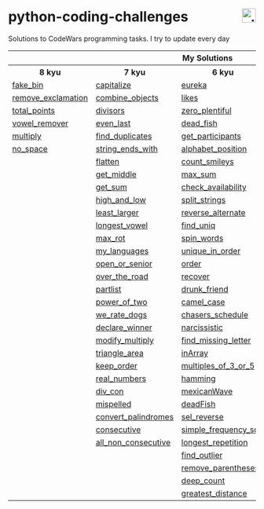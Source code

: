# python-coding-challenges <a href="https://www.codewars.com/users/DeSaad" target="_blank"> <img src="https://www.codewars.com/users/DeSaad/badges/small" alt="visitor counter" align="right" valign="center" height="28.5"/></a>

Solutions to CodeWars programming tasks. I try to update every day

<p align='center'>
<table>
  <tr>
      <th colspan="6">My Solutions</th>
  </tr>
  <tr > 
      <th>8 kyu</th>
      <th>7 kyu</th>  
      <th>6 kyu</th>    
      <th>5 kyu</th>  
      <th>others</th>  
  </tr>
  <tr>
    <td><a href="https://github.com/esadakman/python-coding-challenges/blob/master/8_kyu/fake_bin.md" >fake_bin</a></td>
    <td><a href="https://github.com/esadakman/python-coding-challenges/blob/master/7_kyu/capitalize.md" >capitalize</a></td>
    <td><a href="https://github.com/esadakman/python-coding-challenges/blob/master/6_kyu/eureka.md" >eureka</a></td> 
    <td><a href="https://github.com/esadakman/python-coding-challenges/blob/master/5_kyu/generate_hashtag.md" >generate_hashtag</a></td>
    <td><a href="https://github.com/esadakman/python-coding-challenges/blob/master/others/baseball_game.md" >baseball_game</a></td>
  </tr> 
  <tr>
    <td><a href="https://github.com/esadakman/python-coding-challenges/blob/master/8_kyu/remove_exclamation.md" >remove_exclamation</a></td>
    <td><a href="https://github.com/esadakman/python-coding-challenges/blob/master/7_kyu/combine_objects.md" >combine_objects</a></td>
    <td><a href="https://github.com/esadakman/python-coding-challenges/blob/master/6_kyu/likes.md" >likes</a></td> 
    <td><a href="https://github.com/esadakman/python-coding-challenges/blob/master/5_kyu/human_readable_time.md" >human_readable</a></td>
    <td><a href="" ></a></td>
  </tr> 
  <tr>
    <td><a href="https://github.com/esadakman/python-coding-challenges/blob/master/8_kyu/total_points.md" >total_points</a></td>
    <td><a href="https://github.com/esadakman/python-coding-challenges/blob/master/7_kyu/divisors.md" >divisors</a></td>
    <td><a href="https://github.com/esadakman/python-coding-challenges/blob/master/6_kyu/zero_plentiful.md" >zero_plentiful</a></td> 
    <td><a href="https://github.com/esadakman/python-coding-challenges/blob/master/5_kyu/domain_name.md" >domain_name</a></td>
    <td><a href="" ></a></td>
  </tr> 
  <tr>
    <td><a href="https://github.com/esadakman/python-coding-challenges/blob/master/8_kyu/vowel_remover.md" >vowel_remover</a></td>
    <td><a href="https://github.com/esadakman/python-coding-challenges/blob/master/7_kyu/even_last.md" >even_last</a></td>
    <td><a href="https://github.com/esadakman/python-coding-challenges/blob/master/6_kyu/dead_fish.md">dead_fish</a></td> 
    <td><a href="https://github.com/esadakman/python-coding-challenges/blob/master/5_kyu/anagrams.md" >anagrams</a></td>
    <td><a href="" ></a></td>
  </tr> 
  <tr>
    <td><a href="https://github.com/esadakman/python-coding-challenges/blob/master/8_kyu/multiply.md">multiply</a></td>
    <td><a href="https://github.com/esadakman/python-coding-challenges/blob/master/7_kyu/find_duplicates.md" >find_duplicates</a></td>
    <td><a href="https://github.com/esadakman/python-coding-challenges/blob/master/6_kyu/get_participants.md" >get_participants</a></td> 
    <td><a href="https://github.com/esadakman/python-coding-challenges/blob/master/5_kyu/pig_it.md" >pig_it</a></td>
    <td><a href="" ></a></td>
  </tr> 
  <tr>
    <td><a href="https://github.com/esadakman/python-coding-challenges/blob/master/8_kyu/no_space.md">no_space</a></td>
    <td><a href="https://github.com/esadakman/python-coding-challenges/blob/master/7_kyu/string_ends_with.md" >string_ends_with</a></td> 
    <td><a href="https://github.com/esadakman/python-coding-challenges/blob/master/6_kyu/alphabet_position.md" >alphabet_position</a></td> 
    <td><a href="https://github.com/esadakman/python-coding-challenges/blob/master/5_kyu/luck_check.md" >luck_check</a></td>
    <td><a href="" ></a></td>
  </tr> 
  <tr>
    <td><a href=""></a></td>
    <td><a href="https://github.com/esadakman/python-coding-challenges/blob/master/7_kyu/flatten.md" >flatten</a></td>
    <td><a href="https://github.com/esadakman/python-coding-challenges/blob/master/6_kyu/count_smileys.md" >count_smileys</a></td>  
    <td><a href="https://github.com/esadakman/python-coding-challenges/blob/master/5_kyu/scramble.md">scramblies</a></td>
    <td><a href="" ></a></td>
  </tr> 
  <tr>
    <td><a href=""></a></td>
    <td><a href="https://github.com/esadakman/python-coding-challenges/blob/master/7_kyu/get_middle.md" >get_middle</a></td>
    <td><a href="https://github.com/esadakman/python-coding-challenges/blob/master/6_kyu/max_sum.md">max_sum</a></td> 
    <td><a href="https://github.com/esadakman/python-coding-challenges/blob/master/5_kyu/is_merge.md">is_merge</a></td>
    <td><a href="" ></a></td>
  </tr> 
  <tr>
    <td><a href=""></a></td>
    <td><a href="https://github.com/esadakman/python-coding-challenges/blob/master/7_kyu/get_sum.md" >get_sum</a></td>
    <td><a href="https://github.com/esadakman/python-coding-challenges/blob/master/6_kyu/check_availability.md" >check_availability</a></td> 
    <td><a href="https://github.com/esadakman/python-coding-challenges/blob/master/5_kyu/alphanumeric.md">alphanumeric</a></td>
    <td><a href="" ></a></td>
  </tr> 
  <tr>
    <td><a href=""></a></td>
    <td><a href="https://github.com/esadakman/python-coding-challenges/blob/master/7_kyu/high_and_low.md" >high_and_low</a></td>
    <td><a href="https://github.com/esadakman/python-coding-challenges/blob/master/6_kyu/split_strings.md" >split_strings</a></td> 
     <td><a href="https://github.com/esadakman/python-coding-challenges/blob/master/5_kyu/josephus_survivor.md">josephus_survivor</a></td>
    <td><a href="" ></a></td>
  </tr> 
  <tr>
    <td><a href=""></a></td>
    <td><a href="https://github.com/esadakman/python-coding-challenges/blob/master/7_kyu/least_larger.md" >least_larger</a></td>
    <td><a href="https://github.com/esadakman/python-coding-challenges/blob/master/6_kyu/reverse_alternate.md" >reverse_alternate</a></td> 
    <td><a href="https://github.com/esadakman/python-coding-challenges/blob/master/5_kyu/max_sequence.md">max_sequence</a></td>
    <td><a href="" ></a></td>
  </tr> 
  <tr>
    <td><a href=""></a></td>
    <td><a href="https://github.com/esadakman/python-coding-challenges/blob/master/7_kyu/longest_vowel.md" >longest_vowel</a></td>
    <td><a href="https://github.com/esadakman/python-coding-challenges/blob/master/6_kyu/find_uniq.md" >find_uniq</a></td> 
    <td><a href="" ></a></td>
    <td><a href="" ></a></td>
  </tr> 
  <tr>
    <td><a href=""></a></td>
    <td><a href="https://github.com/esadakman/python-coding-challenges/blob/master/7_kyu/max_rot.md" >max_rot</a></td>
    <td><a href="https://github.com/esadakman/python-coding-challenges/blob/master/6_kyu/spin_words.md" >spin_words</a></td> 
    <td><a href="" ></a></td>
    <td><a href="" ></a></td>
  </tr> 
  <tr>
    <td><a href=""></a></td>
    <td><a href="https://github.com/esadakman/python-coding-challenges/blob/master/7_kyu/my_languages.md" >my_languages</a></td>
    <td><a href="https://github.com/esadakman/python-coding-challenges/blob/master/6_kyu/unique_in_order.md" >unique_in_order</a></td> 
    <td><a href="" ></a></td>
    <td><a href="" ></a></td>
  </tr> 
  <tr>
    <td><a href=""></a></td>
    <td><a href="https://github.com/esadakman/python-coding-challenges/blob/master/7_kyu/open_or_senior.md" >open_or_senior</a></td>
    <td><a href="https://github.com/esadakman/python-coding-challenges/blob/master/6_kyu/order.md" >order</a></td> 
    <td><a href="" ></a></td>
    <td><a href="" ></a></td>
  </tr> 
  <tr>
    <td><a href=""></a></td>
    <td><a href="https://github.com/esadakman/python-coding-challenges/blob/master/7_kyu/over_the_road.md" >over_the_road</a></td>
    <td><a href="https://github.com/esadakman/python-coding-challenges/blob/master/6_kyu/recover.md" >recover</a></td> 
    <td><a href="" ></a></td>
    <td><a href="" ></a></td>
  </tr> 
  <tr>
    <td><a href=""></a></td>
    <td><a href="https://github.com/esadakman/python-coding-challenges/blob/master/7_kyu/partlist.md" >partlist</a></td>
    <td><a href="https://github.com/esadakman/python-coding-challenges/blob/master/6_kyu/drunk_friend.md" >drunk_friend</a></td> 
    <td><a href="" ></a></td>
    <td><a href="" ></a></td>
  </tr> 
  <tr>
    <td><a href=""></a></td>
    <td><a href="https://github.com/esadakman/python-coding-challenges/blob/master/7_kyu/power_of_two.md" >power_of_two</a></td>
    <td><a href="https://github.com/esadakman/python-coding-challenges/blob/master/6_kyu/camel_case.md" >camel_case</a></td> 
    <td><a href="" ></a></td>
    <td><a href="" ></a></td>
  </tr> 
  <tr>
    <td><a href=""></a></td>
    <td><a href="https://github.com/esadakman/python-coding-challenges/blob/master/7_kyu/we_rate_dogs.md" >we_rate_dogs</a></td>
    <td><a href="https://github.com/esadakman/python-coding-challenges/blob/master/6_kyu/chasers_schedule.md" >chasers_schedule</a></td>
    <td><a href="" ></a></td>
    <td><a href="" ></a></td>
  </tr> 
  <tr>
    <td><a href=""></a></td>
    <td><a href="https://github.com/esadakman/python-coding-challenges/blob/master/7_kyu/declare_winner.md" >declare_winner</a></td>
    <td><a href="https://github.com/esadakman/python-coding-challenges/blob/master/6_kyu/narcissistic.md" >narcissistic</a></td>
    <td><a href="" ></a></td>
    <td><a href="" ></a></td>
  </tr>
  <tr>
    <td><a href=""></a></td>
    <td><a href="https://github.com/esadakman/python-coding-challenges/blob/master/7_kyu/modify_multiply.md">modify_multiply</a></td>
    <td><a href="https://github.com/esadakman/python-coding-challenges/blob/master/6_kyu/find_missing_letter.md" >find_missing_letter</a></td>
    <td><a href="" ></a></td>
    <td><a href="" ></a></td>
  </tr>
  <tr>
    <td><a href=""></a></td>
    <td><a href="https://github.com/esadakman/python-coding-challenges/blob/master/7_kyu/triangle_area.md">triangle_area</a></td> 
    <td><a href="https://github.com/esadakman/python-coding-challenges/blob/master/6_kyu/inArray.md" >inArray</a></td>
    <td><a href="" ></a></td>
    <td><a href="" ></a></td>
  </tr>
  <tr>
    <td><a href=""></a></td>
    <td><a href="https://github.com/esadakman/python-coding-challenges/blob/master/7_kyu/keep_order.md">keep_order</a></td> 
    <td><a href="https://github.com/esadakman/python-coding-challenges/blob/master/6_kyu/multiples_of_3_or_5.md" >multiples_of_3_or_5</a></td>
    <td><a href="" ></a></td>
    <td><a href="" ></a></td>
  </tr>
  <tr>
    <td><a href=""></a></td>
    <td><a href="https://github.com/esadakman/python-coding-challenges/blob/master/7_kyu/real_numbers.md">real_numbers</a></td> 
    <td><a href="https://github.com/esadakman/python-coding-challenges/blob/master/6_kyu/hamming.md" >hamming</a></td>
    <td><a href="" ></a></td>
    <td><a href="" ></a></td>
  </tr>
  <tr>
    <td><a href=""></a></td>
    <td><a href="https://github.com/esadakman/python-coding-challenges/blob/master/7_kyu/div_con.md">div_con</a></td> 
    <td><a href="https://github.com/esadakman/python-coding-challenges/blob/master/6_kyu/wave.md" >mexicanWave</a></td>
    <td><a href="" ></a></td>
    <td><a href="" ></a></td>
  </tr>
  <tr>
    <td><a href=""></a></td>
    <td><a href="https://github.com/esadakman/python-coding-challenges/blob/master/7_kyu/mispelled.md">mispelled</a></td> 
    <td><a href="https://github.com/esadakman/python-coding-challenges/blob/master/6_kyu/deadFish.md" >deadFish</a></td>
    <td><a href="" ></a></td>
    <td><a href="" ></a></td>
  </tr>
  <tr>
    <td><a href=""></a></td>
    <td><a href="https://github.com/esadakman/python-coding-challenges/blob/master/7_kyu/convert_palindromes.md">convert_palindromes</a></td> 
    <td><a href="https://github.com/esadakman/python-coding-challenges/blob/master/6_kyu/sel_reverse.md" >sel_reverse</a></td>
    <td><a href="" ></a></td>
    <td><a href="" ></a></td>
  </tr>
  <tr>
    <td><a href=""></a></td>
    <td><a href="https://github.com/esadakman/python-coding-challenges/blob/master/7_kyu/consecutive.md">consecutive</a></td> 
    <td><a href="https://github.com/esadakman/python-coding-challenges/blob/master/6_kyu/simple_frequency_sort.md" >simple_frequency_sort</a></td>
    <td><a href="" ></a></td>
    <td><a href="" ></a></td>
  </tr>
  <tr>
    <td><a href=""></a></td>
    <td><a href="https://github.com/esadakman/python-coding-challenges/blob/master/7_kyu/all_non_consecutive.md">all_non_consecutive</a></td>  
    <td><a href="https://github.com/esadakman/python-coding-challenges/blob/master/6_kyu/longest_repetition.md" >longest_repetition</a></td>
    <td><a href="" ></a></td>
    <td><a href="" ></a></td>
  </tr>
  <tr>
    <td><a href=""></a></td>
    <td><a href=""></a></td> 
    <td><a href="https://github.com/esadakman/python-coding-challenges/blob/master/6_kyu/find_outlier.md" >find_outlier</a></td>
    <td><a href="" ></a></td>
    <td><a href="" ></a></td>
  </tr>
  <tr>
    <td><a href=""></a></td>
    <td><a href=""></a></td> 
    <td><a href="https://github.com/esadakman/python-coding-challenges/blob/master/6_kyu/remove_parentheses.md" >remove_parentheses</a></td>
    <td><a href="" ></a></td>
    <td><a href="" ></a></td>
  </tr>
  <tr>
    <td><a href=""></a></td>
    <td><a href=""></a></td> 
    <td><a href="https://github.com/esadakman/python-coding-challenges/blob/master/6_kyu/deep_count.md" >deep_count</a></td>
    <td><a href="" ></a></td>
    <td><a href="" ></a></td>
  </tr>
  <tr>
    <td><a href=""></a></td>
    <td><a href=""></a></td> 
    <td><a href="https://github.com/esadakman/python-coding-challenges/blob/master/6_kyu/greatest_distance.md" >greatest_distance</a></td>
    <td><a href="" ></a></td>
    <td><a href="" ></a></td>
  </tr>

</table>
</p>
<!-- [asd](./8_kyu/fake_bin.md)  -->
